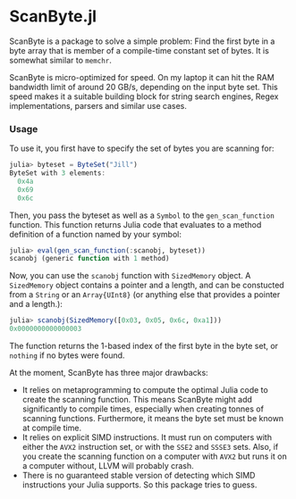 # ScanByte.jl
ScanByte is a package to solve a simple problem: Find the first byte in a byte array that is member of a compile-time constant set of bytes. It is somewhat similar to `memchr`.

ScanByte is micro-optimized for speed. On my laptop it can hit the RAM bandwidth limit of around 20 GB/s, depending on the input byte set. This speed makes it a suitable building block for string search engines, Regex implementations, parsers and similar use cases.

### Usage
To use it, you first have to specify the set of bytes you are scanning for:

```julia
julia> byteset = ByteSet("Jill")
ByteSet with 3 elements:
  0x4a
  0x69
  0x6c
```

Then, you pass the byteset as well as a `Symbol` to the `gen_scan_function` function. This function returns Julia code that evaluates to a method definition of a function named by your symbol:

```julia
julia> eval(gen_scan_function(:scanobj, byteset))
scanobj (generic function with 1 method)
```

Now, you can use the `scanobj` function with `SizedMemory` object. A `SizedMemory` object contains a pointer and a length, and can be constucted from a `String` or an `Array{UInt8}` (or anything else that provides a pointer and a length.):

```julia
julia> scanobj(SizedMemory([0x03, 0x05, 0x6c, 0xa1]))
0x0000000000000003
```

The function returns the 1-based index of the first byte in the byte set, or `nothing` if no bytes were found. 

At the moment, ScanByte has three major drawbacks:

* It relies on metaprogramming to compute the optimal Julia code to create the scanning function. This means ScanByte might add significantly to compile times, especially when creating tonnes of scanning functions. Furthermore, it means the byte set must be known at compile time.
* It relies on explicit SIMD instructions. It must run on computers with either the `AVX2` instruction set, or with the `SSE2` and `SSSE3` sets. Also, if you create the scanning function on a computer with `AVX2` but runs it on a computer without, LLVM will probably crash.
* There is no guaranteed stable version of detecting which SIMD instructions your Julia supports. So this package tries to guess.
